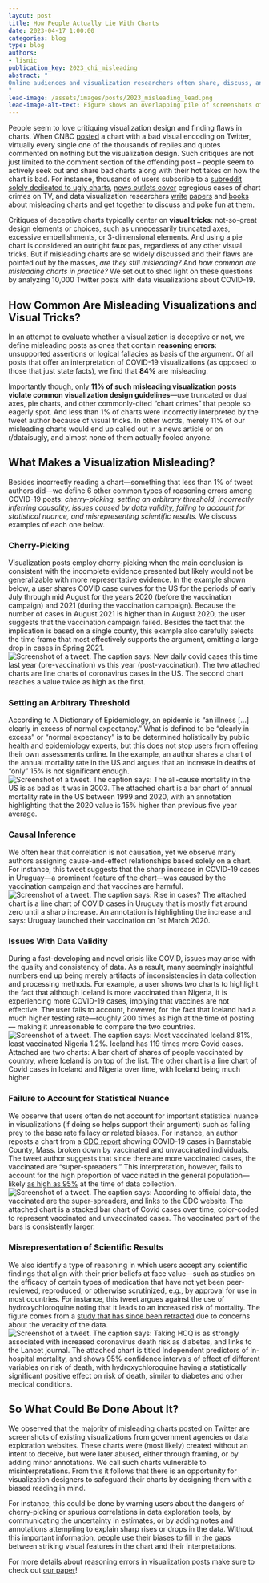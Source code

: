 ```yaml
---
layout: post
title: How People Actually Lie With Charts
date: 2023-04-17 1:00:00
categories: blog
type: blog
authors:
- lisnic
publication_key: 2023_chi_misleading
abstract: "
Online audiences and visualization researchers often share, discuss, and critique misleading visualizations. Existing critiques typically point out suboptimal choice of visual encoding or violations of common design guidelines. But is this how charts are used to deceive audiences and spread misinformation in practice? This blog post discusses the findings from our paper on misleading visualizations.
"
lead-image: /assets/images/posts/2023_misleading_lead.png
lead-image-alt-text: Figure shows an overlapping pile of screenshots of Twitter posts that include data visualizations.
---
```


People seem to love critiquing visualization design and finding flaws in charts. When CNBC [posted](https://twitter.com/CNBC/status/1268927124452380672) a chart with a bad visual encoding on Twitter, virtually every single one of the thousands of replies and quotes commented on nothing but the visualization design. Such critiques are not just limited to the comment section of the offending post – people seem to actively seek out and share bad charts along with their hot takes on how the chart is bad. For instance, thousands of users subscribe to a [subreddit solely dedicated to ugly charts](https://www.reddit.com/r/dataisugly/), [news outlets cover](https://twitter.com/Acyn/status/1261510412068982785) egregious cases of chart crimes on TV, and data visualization researchers [write](https://onlinelibrary-wiley-com.ezproxy.lib.utah.edu/doi/full/10.1111/cgf.14559) [papers](https://papers.ssrn.com/sol3/papers.cfm?abstract_id=2566968) and [books](https://www.amazon.com/How-Charts-Lie-Getting-Information/dp/1324001569) about misleading charts and [get together](https://www.vislies.org/2022/) to discuss and poke fun at them. 

Critiques of deceptive charts typically center on **visual tricks**: not-so-great design elements or choices, such as unnecessarily truncated axes, excessive embellishments, or 3-dimensional elements. And using a pie chart is considered an outright faux pas, regardless of any other visual tricks. But if misleading charts are so widely discussed and their flaws are pointed out by the masses, *are they still misleading?* And *how common are misleading charts in practice?* We set out to shed light on these questions by analyzing 10,000 Twitter posts with data visualizations about COVID-19.

## How Common Are Misleading Visualizations and Visual Tricks?

In an attempt to evaluate whether a visualization is deceptive or not, we define misleading posts as ones that contain **reasoning errors**: unsupported assertions or logical fallacies as basis of the argument. Of all posts that offer an interpretation of COVID-19 visualizations (as opposed to those that just state facts), we find that **84%** are misleading.

Importantly though, only **11% of such misleading visualization posts violate common visualization design guidelines**—use truncated or dual axes, pie charts, and other commonly-cited “chart crimes” that people so eagerly spot. And less than 1% of charts were incorrectly interpreted by the tweet author because of visual tricks. In other words, merely 11% of our misleading charts would end up called out in a news article or on r/dataisugly, and almost none of them actually fooled anyone. 

## What Makes a Visualization Misleading?

Besides incorrectly reading a chart—something that less than 1% of tweet authors did—we define 6 other common types of reasoning errors among COVID-19 posts: *cherry-picking, setting an arbitrary threshold, incorrectly inferring causality, issues caused by data validity, failing to account for statistical nuance, and misrepresenting scientific results.* We discuss examples of each one below.

### Cherry-Picking
Visualization posts employ cherry-picking when the main conclusion is consistent with the incomplete evidence presented but likely would not be generalizable with more representative evidence. In the example shown below, a user shares COVID case curves for the US for the periods of early July through mid August for the years 2020 (before the vaccination campaign) and 2021 (during the vaccination campaign). Because the number of cases in August 2021 is higher than in August 2020, the user suggests that the vaccination campaign failed. Besides the fact that the implication is based on a single county, this example also carefully selects the time frame that most effectively supports the argument, omitting a large drop in cases in Spring 2021.
![Screenshot of a tweet. 
The caption says: New daily covid cases this time last year (pre-vaccination) vs this year (post-vaccination). The two attached charts are line charts of coronavirus cases in the US. The second chart reaches a value twice as high as the first. 
]({{site.base_url}}/assets/images/posts/2023_misleading_cherry.png)

### Setting an Arbitrary Threshold
According to A Dictionary of Epidemiology, an epidemic is “an illness [...] clearly in excess of normal expectancy.” What is defined to be “clearly in excess” or “normal expectancy” is to be determined holistically by public health and epidemiology experts, but this does not stop users from offering their own assessments online. In the example, an author shares a chart of the annual mortality rate in the US and argues that an increase in deaths of “only” 15% is not significant enough.
![Screenshot of a tweet.  
The caption says: The all-cause mortality in the US is as bad as it was in 2003. The attached chart is a bar chart of annual mortality rate in the US between 1999 and 2020, with an annotation highlighting that the 2020 value is 15% higher than previous five year average.
]({{site.base_url}}/assets/images/posts/2023_misleading_threshold.png)

### Causal Inference
We often hear that correlation is not causation, yet we observe many authors assigning cause-and-effect relationships based solely on a chart. For instance, this tweet suggests that the sharp increase in COVID-19 cases in Uruguay—a prominent feature of the chart—was caused by the vaccination campaign and that vaccines are harmful.
![Screenshot of a tweet.  
The caption says: Rise in cases? The attached chart is a line chart of COVID cases in Uruguay that is mostly flat around zero until a sharp increase. An annotation is highlighting the increase and says: Uruguay launched their vaccination on 1st March 2020.
]({{site.base_url}}/assets/images/posts/2023_misleading_causal.png)

### Issues With Data Validity
During a fast-developing and novel crisis like COVID, issues may arise with the quality and consistency of data. As a result, many seemingly insightful numbers end up being merely artifacts of inconsistencies in data collection and processing methods. For example, a user shows two charts to highlight the fact that although Iceland is more vaccinated than Nigeria, it is experiencing more COVID-19 cases, implying that vaccines are not effective. The user fails to account, however, for the fact that Iceland had a much higher testing rate—roughly 200 times as high at the time of posting— making it unreasonable to compare the two countries.
![Screenshot of a tweet.  
The caption says: Most vaccinated Iceland 81%, least vaccinated Nigeria 1.2%. Iceland has 119 times more Covid cases. Attached are two charts: A bar chart of shares of people vaccinated by country, where Iceland is on top of the list. The other chart is a line chart of Covid cases in Iceland and Nigeria over time, with Iceland being much higher.
]({{site.base_url}}/assets/images/posts/2023_misleading_data.png)

### Failure to Account for Statistical Nuance
We observe that users often do not account for important statistical nuance in visualizations (if doing so helps support their argument) such as falling prey to the base rate fallacy or related biases. For instance, an author reposts a chart from a [CDC report](https://www.cdc.gov/mmwr/volumes/70/wr/mm7031e2.htm) showing COVID-19 cases in Barnstable County, Mass. broken down by vaccinated and unvaccinated individuals. The tweet author suggests that since there are more vaccinated cases, the vaccinated are “super-spreaders.” This interpretation, however, fails to account for the high proportion of vaccinated in the general population—likely [as high as 95%](https://www.mass.gov/info-details/archive-of-covid-19-vaccination-reports-2020-2021) at the time of data collection.
![Screenshot of a tweet.  
The caption says: According to official data, the vaccinated are the super-spreaders, and links to the CDC website. The attached chart is a stacked bar chart of Covid cases over time, color-coded to represent vaccinated and unvaccinated cases. The vaccinated part of the bars is consistently larger.
]({{site.base_url}}/assets/images/posts/2023_misleading_stat.png)

### Misrepresentation of Scientific Results
We also identify a type of reasoning in which users accept any scientific findings that align with their prior beliefs at face value—such as studies on the efficacy of certain types of medication that have not yet been peer-reviewed, reproduced, or otherwise scrutinized, e.g., by approval for use in most countries. For instance, this tweet argues against the use of hydroxychloroquine noting that it leads to an increased risk of mortality. The figure comes from a [study that has since been retracted](https://linkinghub-elsevier-com.ezproxy.lib.utah.edu/retrieve/pii/S0140673620313246) due to concerns about the veracity of the data.
![Screenshot of a tweet.  
The caption says: Taking HCQ is as strongly associated with increased coronavirus death risk as diabetes, and links to the Lancet journal. The attached chart is titled Independent predictors of in-hospital mortality, and shows 95% confidence intervals of effect of different variables on risk of death, with hydroxychloroquine having a statistically significant positive effect on risk of death, similar to diabetes and other medical conditions.
]({{site.base_url}}/assets/images/posts/2023_misleading_study.png)

## So What Could Be Done About It?
We observed that the majority of misleading charts posted on Twitter are screenshots of existing visualizations from government agencies or data exploration websites. These charts were (most likely) created without an intent to deceive, but were later abused, either through framing, or by adding minor annotations.  We call such charts vulnerable to misinterpretations. From this it follows that there is an opportunity for visualization designers to safeguard their charts by designing them with a biased reading in mind. 

For instance, this could be done by warning users about the dangers of cherry-picking or spurious correlations in data exploration tools, by communicating the uncertainty in estimates, or by adding notes and annotations attempting to explain sharp rises or drops in the data. Without this important information, people use their biases to fill in the gaps between striking visual features in the chart and their interpretations.

For more details about reasoning errors in visualization posts make sure to check out [our paper](https://vdl.sci.utah.edu/publications/2023_chi_misleading/)!
